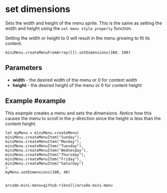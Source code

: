 # set dimensions

Sets the width and height of the menu sprite. This is the same as setting the width and height using the `set menu style property` function.

Setting the width or height to 0 will result in the menu growing to fit its content.

```sig
miniMenu.createMenuFromArray([]).setDimensions(100, 100)
```

## Parameters

* **width** - the desired width of the menu or 0 for content width
* **height** - the desired height of the menu or 0 for content height

## Example #example

This example creates a menu and sets the dimensions. Notice how this causes the menu to scroll in the y-direction since the height is less than the content height.

```blocks
let myMenu = miniMenu.createMenu(
miniMenu.createMenuItem("Sunday"),
miniMenu.createMenuItem("Monday"),
miniMenu.createMenuItem("Tuesday"),
miniMenu.createMenuItem("Wednesday"),
miniMenu.createMenuItem("Thursday"),
miniMenu.createMenuItem("Friday"),
miniMenu.createMenuItem("Saturday")
)
myMenu.setDimensions(100, 40)


```

```package
arcade-mini-menu=github:riknoll/arcade-mini-menu
```